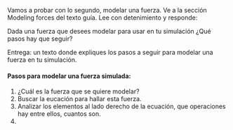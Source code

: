 Vamos a probar con lo segundo, modelar una fuerza. Ve a la sección Modeling forces del texto guía. Lee con detenimiento y responde:

Dada una fuerza que desees modelar para usar en tu simulación ¿Qué pasos hay que seguir?

Entrega: un texto donde expliques los pasos a seguir para modelar una fuerza en tu simulación.

#### Pasos para modelar una fuerza simulada:

1. ¿Cuál es la fuerza que se quiere modelar?
2. Buscar la eucación para hallar esta fuerza.
3. Analizar los elementos al lado derecho de la ecuación, que operaciones hay entre ellos, cuantos son.
4. 
